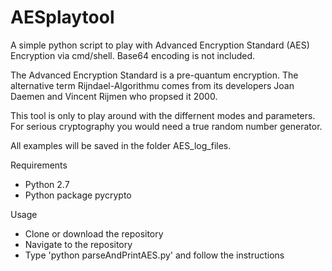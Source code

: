 # AESplaytool

A simple python script to play with Advanced Encryption Standard (AES) Encryption via cmd/shell. Base64 encoding is not included.

The Advanced Encryption Standard is a pre-quantum encryption. The alternative term Rijndael-Algorithmu comes from its developers Joan Daemen and Vincent Rijmen who propsed it 2000.

This tool is only to play around with the differnent modes and parameters.
For serious cryptography you would need a true random number generator. 

All examples will be saved in the folder AES_log_files.

Requirements

- Python 2.7
- Python package pycrypto 

Usage

- Clone or download the repository
- Navigate to the repository
- Type 'python parseAndPrintAES.py' and follow the instructions

